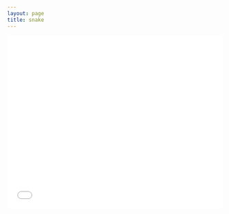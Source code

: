 ```yaml
---
layout: page
title: snake
---
```


<iframe src="snake-game.html" scrolling="no" height="404px" width="100%" style="border: none"></iframe>
